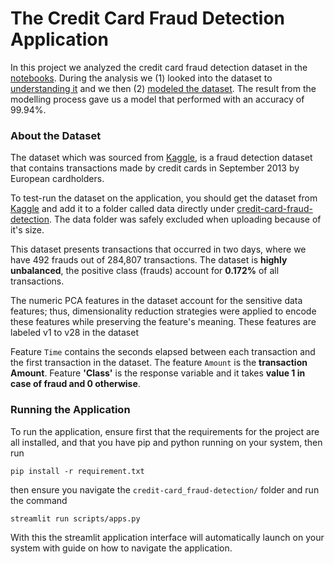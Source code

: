 # The Credit Card Fraud Detection Application

In this project we analyzed the credit card fraud detection dataset in the [notebooks](notebooks). During the analysis we (1) looked into the dataset to [understanding it](notebooks/understanding_the_dataset.ipynb) and we then (2) [modeled the dataset](notebooks/modelling_the_data.ipynb). The result from the modelling process gave us a model that performed with an accuracy of 99.94%.

### About the Dataset

The dataset which was sourced from [Kaggle](https://www.kaggle.com/datasets/mlg-ulb/creditcardfraud), is a fraud detection dataset that contains transactions made by credit cards in September 2013 by European cardholders. 

To test-run the dataset on the application, you should get the dataset from [Kaggle](https://www.kaggle.com/datasets/mlg-ulb/creditcardfraud) and add it to a folder called data directly under [credit-card-fraud-detection](credit-card-fraud-detection). The data folder was safely excluded when uploading because of it's size.

This dataset presents transactions that occurred in two days, where we have 492 frauds out of 284,807 transactions. The dataset is **highly unbalanced**, the positive class (frauds) account for **0.172%** of all transactions.

The numeric PCA features in the dataset account for the sensitive data features; thus, dimensionality reduction strategies were applied to encode these features while preserving the feature's meaning. These features are labeled v1 to v28 in the dataset

Feature `Time` contains the seconds elapsed between each transaction and the first transaction in the dataset. The feature `Amount` is the **transaction Amount**. Feature **'Class'** is the response variable and it takes **value 1 in case of fraud and 0 otherwise**.

### Running the Application

To run the application, ensure first that the requirements for the project are all installed, and that you have pip and python running on your system, then run

```shell
pip install -r requirement.txt
```

then ensure you navigate the `credit-card_fraud-detection/` folder and run the command

```shell
streamlit run scripts/apps.py
```

With this the streamlit application interface will automatically launch on your system with guide on how to navigate the application.
